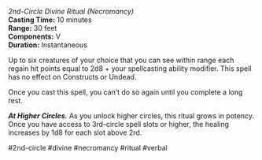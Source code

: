 *2nd-Circle Divine Ritual (Necromancy)*  
**Casting Time:** 10 minutes  
**Range:** 30 feet  
**Components:** V  
**Duration:** Instantaneous

Up to six creatures of your choice that you can see within range each regain hit points equal to 2d8 + your spellcasting ability modifier. This spell has no effect on Constructs or Undead.

Once you cast this spell, you can’t do so again until you complete a long rest.

***At Higher Circles.*** As you unlock higher circles, this ritual grows in potency. Once you have access to 3rd-circle spell slots or higher, the healing increases by 1d8 for each slot above 2rd.

#2nd-circle #divine #necromancy #ritual #verbal

